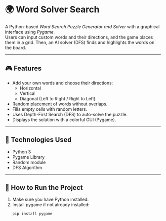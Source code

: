 # 🌍 Word Solver Search

A Python-based *Word Search Puzzle Generator and Solver* with a graphical interface using *Pygame*.  
Users can input custom words and their directions, and the game places them in a grid. Then, an AI solver (DFS) finds and highlights the words on the board.

---

## 🎮 Features

- Add your own words and choose their directions:
  - Horizontal
  - Vertical
  - Diagonal (Left to Right / Right to Left)
- Random placement of words without overlaps.
- Fills empty cells with random letters.
- Uses Depth-First Search (DFS) to auto-solve the puzzle.
- Displays the solution with a colorful GUI (Pygame).

---

## 🧠 Technologies Used

- Python 3
- Pygame Library
- Random module
- DFS Algorithm

---

## 🚀 How to Run the Project

1. Make sure you have Python installed.
2. Install pygame if not already installed:
   ```bash
   pip install pygame
